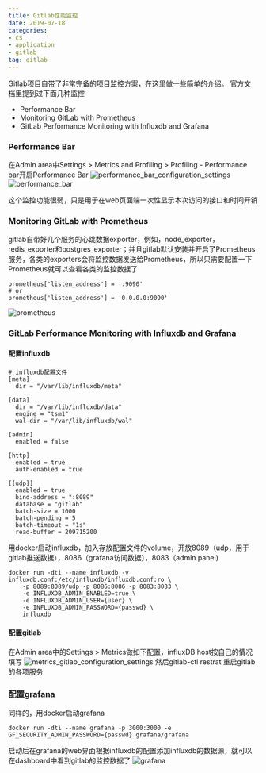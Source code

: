 ```yaml
---
title: Gitlab性能监控
date: 2019-07-18
categories: 
- CS
- application
- gitlab
tag: gitlab
---
```


Gitlab项目自带了非常完备的项目监控方案，在这里做一些简单的介绍。
官方文档里提到过下面几种监控
* Performance Bar
* Monitoring GitLab with Prometheus
* GitLab Performance Monitoring with Influxdb and Grafana

<!--more-->

### Performance Bar
在Admin area中Settings > Metrics and Profiling > Profiling - Performance bar开启Performance Bar
![performance_bar_configuration_settings](./performance_bar_configuration_settings.png)
![performance_bar](./performance_bar.png)

这个监控功能很弱，只是用于在web页面端一次性显示本次访问的接口和时间开销

### Monitoring GitLab with Prometheus
gitlab自带好几个服务的心跳数据exporter，例如，node_exporter，redis_exporter和postgres_exporter；并且gitlab默认安装并开启了Prometheus服务，各类的exporters会将监控数据发送给Prometheus，所以只需要配置一下Prometheus就可以查看各类的监控数据了
```
prometheus['listen_address'] = ':9090'
# or
prometheus['listen_address'] = '0.0.0.0:9090'
```
![prometheus](./prometheus.png)

### GitLab Performance Monitoring with Influxdb and Grafana

#### 配置influxdb
```
# influxdb配置文件
[meta]
  dir = "/var/lib/influxdb/meta"

[data]
  dir = "/var/lib/influxdb/data"
  engine = "tsm1"
  wal-dir = "/var/lib/influxdb/wal"

[admin]
  enabled = false

[http]
  enabled = true
  auth-enabled = true

[[udp]]
  enabled = true
  bind-address = ":8089"
  database = "gitlab"
  batch-size = 1000
  batch-pending = 5
  batch-timeout = "1s"
  read-buffer = 209715200
```
用docker启动influxdb，加入存放配置文件的volume，开放8089（udp，用于gitlab推送数据），8086（grafana访问数据），8083（admin panel)
```
docker run -dti --name influxdb -v influxdb.conf:/etc/influxdb/influxdb.conf:ro \
    -p 8089:8089/udp -p 8086:8086 -p 8083:8083 \
    -e INFLUXDB_ADMIN_ENABLED=true \
    -e INFLUXDB_ADMIN_USER={user} \
    -e INFLUXDB_ADMIN_PASSWORD={passwd} \
    influxdb
```

#### 配置gitlab
在Admin area中的Settings > Metrics做如下配置，influxDB host按自己的情况填写
![metrics_gitlab_configuration_settings](./metrics_gitlab_configuration_settings.png)
然后gitlab-ctl restrat 重启gitlab的各项服务

### 配置grafana
同样的，用docker启动grafana
```
docker run -dti --name grafana -p 3000:3000 -e GF_SECURITY_ADMIN_PASSWORD={passwd} grafana/grafana
```
启动后在grafana的web界面根据influxdb的配置添加influxdb的数据源，就可以在dashboard中看到gitlab的监控数据了
![grafana](./grafana.png)